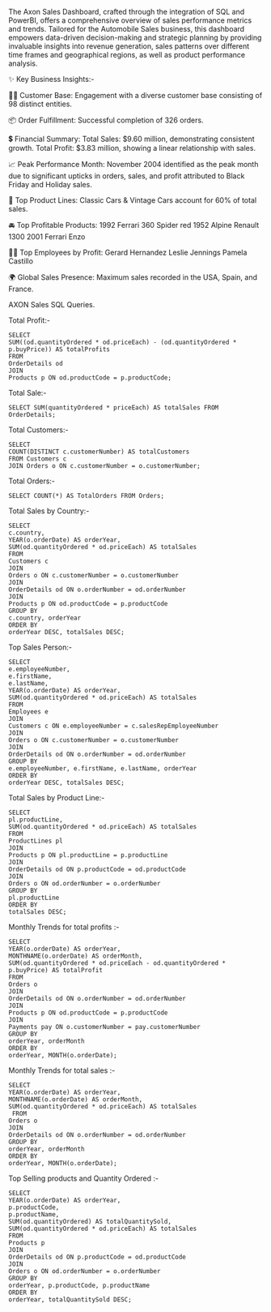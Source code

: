 
The Axon Sales Dashboard, crafted through the integration of SQL and PowerBI, offers a comprehensive overview of sales performance metrics and trends. Tailored for the Automobile Sales business, this dashboard empowers data-driven decision-making and strategic planning by providing invaluable insights into revenue generation, sales patterns over different time frames and geographical regions, as well as product performance analysis.

✨ Key Business Insights:- 

🙎‍♂️ Customer Base:
 Engagement with a diverse customer base consisting of 98 distinct entities.

📦 Order Fulfillment:
Successful completion of 326 orders.

💲 Financial Summary:
Total Sales: $9.60 million, demonstrating consistent growth.
Total Profit: $3.83 million, showing a linear relationship with sales.

📈 Peak Performance Month:
November 2004 identified as the peak month due to significant upticks in orders, sales, and profit attributed to Black Friday and Holiday sales.

🚗 Top Product Lines:
Classic Cars & Vintage Cars account for 60% of total sales.

🚘 Top Profitable Products:
1992 Ferrari 360 Spider red
1952 Alpine Renault 1300
2001 Ferrari Enzo

👨‍💼 Top Employees by Profit:
Gerard Hernandez
Leslie Jennings
Pamela Castillo

🌍 Global Sales Presence:
Maximum sales recorded in the USA, Spain, and France.










AXON Sales SQL Queries. 

Total Profit:- 

    SELECT
    SUM((od.quantityOrdered * od.priceEach) - (od.quantityOrdered * p.buyPrice)) AS totalProfits
    FROM
    OrderDetails od
    JOIN
    Products p ON od.productCode = p.productCode;
 

Total Sale:- 

    SELECT SUM(quantityOrdered * priceEach) AS totalSales FROM OrderDetails;

 

Total Customers:- 

    SELECT 
    COUNT(DISTINCT c.customerNumber) AS totalCustomers
    FROM Customers c
    JOIN Orders o ON c.customerNumber = o.customerNumber;

 

Total Orders:- 
           
    SELECT COUNT(*) AS TotalOrders FROM Orders;
 

Total Sales by Country:- 
    
    
    SELECT 
    c.country,
    YEAR(o.orderDate) AS orderYear,
    SUM(od.quantityOrdered * od.priceEach) AS totalSales
    FROM 
    Customers c
    JOIN 
    Orders o ON c.customerNumber = o.customerNumber
    JOIN 
    OrderDetails od ON o.orderNumber = od.orderNumber
    JOIN 
    Products p ON od.productCode = p.productCode
    GROUP BY 
    c.country, orderYear
    ORDER BY 
    orderYear DESC, totalSales DESC;
 

Top Sales Person:- 

    SELECT 
    e.employeeNumber,
    e.firstName,
    e.lastName,
    YEAR(o.orderDate) AS orderYear,
    SUM(od.quantityOrdered * od.priceEach) AS totalSales
    FROM 
    Employees e
    JOIN 
    Customers c ON e.employeeNumber = c.salesRepEmployeeNumber
    JOIN 
    Orders o ON c.customerNumber = o.customerNumber
    JOIN 
    OrderDetails od ON o.orderNumber = od.orderNumber
    GROUP BY 
    e.employeeNumber, e.firstName, e.lastName, orderYear
    ORDER BY 
    orderYear DESC, totalSales DESC;

 

Total Sales by Product Line:- 

    SELECT
    pl.productLine,
    SUM(od.quantityOrdered * od.priceEach) AS totalSales
    FROM
    ProductLines pl
    JOIN
    Products p ON pl.productLine = p.productLine
    JOIN
    OrderDetails od ON p.productCode = od.productCode
    JOIN
    Orders o ON od.orderNumber = o.orderNumber
    GROUP BY
    pl.productLine
    ORDER BY
    totalSales DESC;

 

Monthly Trends for total profits :-

    SELECT
    YEAR(o.orderDate) AS orderYear,
    MONTHNAME(o.orderDate) AS orderMonth,
    SUM(od.quantityOrdered * od.priceEach - od.quantityOrdered * p.buyPrice) AS totalProfit
    FROM
    Orders o
    JOIN
    OrderDetails od ON o.orderNumber = od.orderNumber
    JOIN
    Products p ON od.productCode = p.productCode
    JOIN
    Payments pay ON o.customerNumber = pay.customerNumber
    GROUP BY
    orderYear, orderMonth
    ORDER BY
    orderYear, MONTH(o.orderDate); 


 


Monthly Trends for total sales :-


    SELECT
    YEAR(o.orderDate) AS orderYear,
    MONTHNAME(o.orderDate) AS orderMonth,
    SUM(od.quantityOrdered * od.priceEach) AS totalSales
     FROM
    Orders o
    JOIN
    OrderDetails od ON o.orderNumber = od.orderNumber
    GROUP BY
    orderYear, orderMonth
    ORDER BY
    orderYear, MONTH(o.orderDate);


 



Top Selling products and Quantity Ordered :-

    
    SELECT
    YEAR(o.orderDate) AS orderYear,
    p.productCode,
    p.productName,
    SUM(od.quantityOrdered) AS totalQuantitySold,
    SUM(od.quantityOrdered * od.priceEach) AS totalSales
    FROM
    Products p
    JOIN
    OrderDetails od ON p.productCode = od.productCode
    JOIN
    Orders o ON od.orderNumber = o.orderNumber
    GROUP BY
    orderYear, p.productCode, p.productName
    ORDER BY
    orderYear, totalQuantitySold DESC;

 









